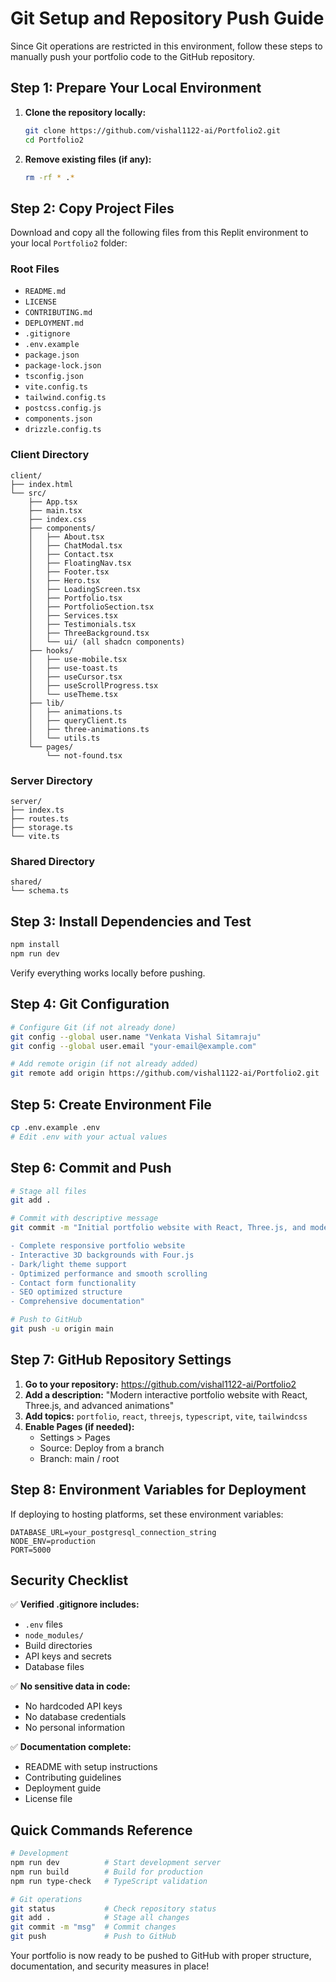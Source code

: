 # Git Setup and Repository Push Guide

Since Git operations are restricted in this environment, follow these steps to manually push your portfolio code to the GitHub repository.

## Step 1: Prepare Your Local Environment

1. **Clone the repository locally:**
   ```bash
   git clone https://github.com/vishal1122-ai/Portfolio2.git
   cd Portfolio2
   ```

2. **Remove existing files (if any):**
   ```bash
   rm -rf * .*
   ```

## Step 2: Copy Project Files

Download and copy all the following files from this Replit environment to your local `Portfolio2` folder:

### Root Files
- `README.md`
- `LICENSE`
- `CONTRIBUTING.md`
- `DEPLOYMENT.md`
- `.gitignore`
- `.env.example`
- `package.json`
- `package-lock.json`
- `tsconfig.json`
- `vite.config.ts`
- `tailwind.config.ts`
- `postcss.config.js`
- `components.json`
- `drizzle.config.ts`

### Client Directory
```
client/
├── index.html
└── src/
    ├── App.tsx
    ├── main.tsx
    ├── index.css
    ├── components/
    │   ├── About.tsx
    │   ├── ChatModal.tsx
    │   ├── Contact.tsx
    │   ├── FloatingNav.tsx
    │   ├── Footer.tsx
    │   ├── Hero.tsx
    │   ├── LoadingScreen.tsx
    │   ├── Portfolio.tsx
    │   ├── PortfolioSection.tsx
    │   ├── Services.tsx
    │   ├── Testimonials.tsx
    │   ├── ThreeBackground.tsx
    │   └── ui/ (all shadcn components)
    ├── hooks/
    │   ├── use-mobile.tsx
    │   ├── use-toast.ts
    │   ├── useCursor.tsx
    │   ├── useScrollProgress.tsx
    │   └── useTheme.tsx
    ├── lib/
    │   ├── animations.ts
    │   ├── queryClient.ts
    │   ├── three-animations.ts
    │   └── utils.ts
    └── pages/
        └── not-found.tsx
```

### Server Directory
```
server/
├── index.ts
├── routes.ts
├── storage.ts
└── vite.ts
```

### Shared Directory
```
shared/
└── schema.ts
```

## Step 3: Install Dependencies and Test

```bash
npm install
npm run dev
```

Verify everything works locally before pushing.

## Step 4: Git Configuration

```bash
# Configure Git (if not already done)
git config --global user.name "Venkata Vishal Sitamraju"
git config --global user.email "your-email@example.com"

# Add remote origin (if not already added)
git remote add origin https://github.com/vishal1122-ai/Portfolio2.git
```

## Step 5: Create Environment File

```bash
cp .env.example .env
# Edit .env with your actual values
```

## Step 6: Commit and Push

```bash
# Stage all files
git add .

# Commit with descriptive message
git commit -m "Initial portfolio website with React, Three.js, and modern animations

- Complete responsive portfolio website
- Interactive 3D backgrounds with Four.js
- Dark/light theme support
- Optimized performance and smooth scrolling
- Contact form functionality
- SEO optimized structure
- Comprehensive documentation"

# Push to GitHub
git push -u origin main
```

## Step 7: GitHub Repository Settings

1. **Go to your repository:** https://github.com/vishal1122-ai/Portfolio2
2. **Add a description:** "Modern interactive portfolio website with React, Three.js, and advanced animations"
3. **Add topics:** `portfolio`, `react`, `threejs`, `typescript`, `vite`, `tailwindcss`
4. **Enable Pages (if needed):**
   - Settings > Pages
   - Source: Deploy from a branch
   - Branch: main / root

## Step 8: Environment Variables for Deployment

If deploying to hosting platforms, set these environment variables:

```env
DATABASE_URL=your_postgresql_connection_string
NODE_ENV=production
PORT=5000
```

## Security Checklist

✅ **Verified .gitignore includes:**
- `.env` files
- `node_modules/`
- Build directories
- API keys and secrets
- Database files

✅ **No sensitive data in code:**
- No hardcoded API keys
- No database credentials
- No personal information

✅ **Documentation complete:**
- README with setup instructions
- Contributing guidelines
- Deployment guide
- License file

## Quick Commands Reference

```bash
# Development
npm run dev          # Start development server
npm run build        # Build for production
npm run type-check   # TypeScript validation

# Git operations
git status           # Check repository status
git add .            # Stage all changes
git commit -m "msg"  # Commit changes
git push             # Push to GitHub
```

Your portfolio is now ready to be pushed to GitHub with proper structure, documentation, and security measures in place!